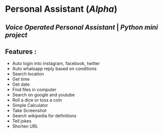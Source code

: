 # Personal Assistant (*Alpha*)

## *Voice Operated Personal Assistant* | *Python mini project*


## Features :

* Auto login into instagram, facebook, twitter
* Auto whatsapp reply based on conditions
* Search location
* Get time
* Get date
* Find files in computer
* Search on google and youtube
* Roll a dice or toss a coin
* Simple Calculator
* Take Screenshot
* Search wikipedia for definitions
* Tell jokes
* Shorten URL

